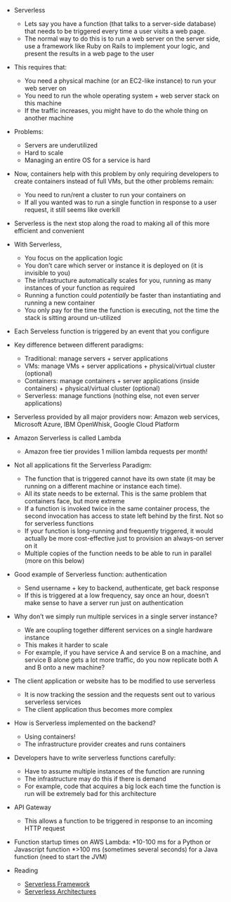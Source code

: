 * Serverless
  * Lets say you have a function (that talks to a server-side
  database) that needs to be triggered every time a user visits a web
  page. 
  * The normal way to do this is to run a web server on the server side,
 use a framework like Ruby on Rails to implement your logic, and
 present the results in a web page to the user
 * This requires that:
     * You need a physical machine (or an EC2-like instance) to run your
     web server on
     * You need to run the whole operating system + web server stack
     on this machine
     * If the traffic increases, you might have to do the whole thing
     on another machine
* Problems:
    * Servers are underutilized
    * Hard to scale
    * Managing an entire OS for a service is hard
* Now, containers help with this problem by only requiring developers
to create containers instead of full VMs, but the other problems remain:
     * You need to run/rent a cluster to run your containers on
     * If all you wanted was to run a single function in response to a
     user request, it still seems like overkill
* Serverless is the next stop along the road to making all of this
more efficient and convenient
* With Serverless,
    * You focus on the application logic
    * You don’t care which server or instance it is deployed on (it is
    invisible to you) 
    * The infrastructure automatically scales for you, running as many
      instances of your function as required
    * Running a function could *potentially* be faster than
    instantiating and running a new container
    * You only pay for the time the function is executing, not the
    time the stack is sitting around un-utilized 
* Each Serveless function is triggered by an event that you configure
* Key difference between different paradigms:
  * Traditional: manage servers + server applications
  * VMs: manage VMs + server applications + physical/virtual cluster
  (optional) 
  * Containers: manage containers + server applications (inside
  containers) + physical/virtual cluster (optional) 
  * Serverless: manage functions (nothing else, not even server
  applications) 
* Serverless provided by all major providers now: Amazon web services,
Microsoft Azure, IBM OpenWhisk, Google Cloud Platform
* Amazon Serverless is called Lambda
  * Amazon free tier provides 1 million lambda requests per month!
* Not all applications fit the Serverless Paradigm:
  * The function that is triggered cannot have its own state (it may
  be running on a different machine or instance each time). 
  * All its state needs to be external. This is the same problem that
  containers face, but more extreme
  * If a function is invoked twice in the same container process, the
  second invocation has access to state left behind by the first. Not
  so for serverless functions
  * If your function is long-running and frequently triggered, it
  would actually be more cost-effective just to provision an always-on
  server on it
  * Multiple copies of the function needs to be able to run in
  parallel (more on this below)
* Good example of Serverless function: authentication
  * Send username + key to backend, authenticate, get back response
  * If this is triggered at a low frequency, say once an hour, doesn’t
  make sense to have a server run just on authentication
* Why don’t we simply run multiple services in a single server instance?
  * We are coupling together different services on a single hardware
  instance 
  * This makes it harder to scale
  * For example, if you have service A and service B on a machine, and
  service B alone gets a lot more traffic, do you now replicate both A
  and B onto a new machine? 
* The client application or website has to be modified to use serverless
  * It is now tracking the session and the requests sent out to various serverless services
  * The client application thus becomes more complex
* How is Serverless implemented on the backend?
  * Using containers!
  * The infrastructure provider creates and runs containers
* Developers have to write serverless functions carefully:
  * Have to assume multiple instances of the function are running
  * The infrastructure may do this if there is demand
  * For example, code that acquires a big lock each time the function
  is run will be extremely bad for this architecture
* API Gateway
  * This allows a function to be triggered in response to an incoming
  HTTP request
* Function startup times on AWS Lambda:
    *10-100 ms for a Python or Javascript function
    *>100 ms (sometimes several seconds) for a Java function (need to start
 the JVM)

* Reading
  * [Serverless Framework](https://serverless.com/framework/docs/)
  * [Serverless Architectures](https://martinfowler.com/articles/serverless.html)


